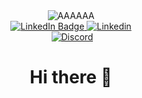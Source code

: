 
  <div id="badges" align="center">
    <img src="https://media.giphy.com/media/eM57bk1nADRUQ/giphy.gif" alt="AAAAAA"/>
 </div>   
<div id="badges" align="center">
  <a href="https://vk.com/chizhov_net">
    <img src="https://img.shields.io/badge/-Vkontakte-003f5c?style=for-the-badge&logo=Vk" alt="LinkedIn Badge"/>
 <!-- </a>
  <a href="https://vk.com/chizhov_net">
    <img src="https://img.shields.io/badge/Slack-4A154B?style=for-the-badge&logo=slack&logoColor=white" alt="Slak"/>
  </a>
  <a href="https://vk.com/chizhov_net">
    <img src="https://img.shields.io/badge/Skype-%2300AFF0.svg?style=for-the-badge&logo=Skype&logoColor=white" alt="Skype"/>
  </a>-->
  <a href="linkedin.com/in/andrey-chiz-435987264">
    <img src="https://img.shields.io/badge/linkedin-%230077B5.svg?style=for-the-badge&logo=linkedin&logoColor=white" alt="Linkedin"/>
  </a>
  <!--<a href="Andrey C#0677">
    <img src="https://img.shields.io/badge/Discord-%235865F2.svg?style=for-the-badge&logo=discord&logoColor=white" alt="Discord"/>
  </a>-->
 
  <!--<a href="https://vk.com/chizhov_net">
    <img src="" alt="Discord"/>
  </a>
  <a href="https://vk.com/chizhov_net">
    <img src="" alt="Discord"/>
  </a>  -->
  
<div id="badges" align="center">
 <img src="https://komarev.com/ghpvc/?username=your-github-username&style=flat-square&color=blue" alt=""/>
   <a href="https://stepik.org/users/496641332">
    <img src="https://img.shields.io/badge/website-Stepik-black" alt="Discord"/>
  </a>
  <h1>Hi there 👋</h1>
</div>
   

<!--
**JustCoolDude/JustCoolDude** is a ✨ _special_ ✨ repository because its `README.md` (this file) appears on your GitHub profile.

Here are some ideas to get you started:

- 🔭 I’m currently working on ...
- 🌱 I’m currently learning ...
- 👯 I’m looking to collaborate on ...
- 🤔 I’m looking for help with ...
- 💬 Ask me about ...
- 📫 How to reach me: ...
- 😄 Pronouns: ...
- ⚡ Fun fact: ...
-->
